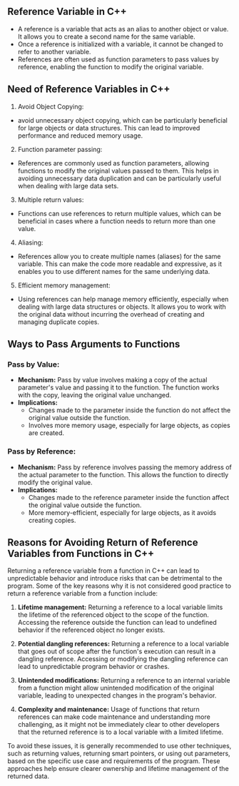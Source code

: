 ## Reference Variable in C++
- A reference is a variable that acts as an alias to another object or value. It allows you to create a second name for the same variable.
- Once a reference is initialized with a variable, it cannot be changed to refer to another variable.
- References are often used as function parameters to pass values by reference, enabling the function to modify the original variable.


## Need of Reference Variables in C++

1. Avoid Object Copying:
  - avoid unnecessary object copying, which can be particularly beneficial for large objects or data structures. This can lead to improved performance and reduced memory usage.

2. Function parameter passing:
  -  References are commonly used as function parameters, allowing functions to modify the original values passed to them. This helps in avoiding unnecessary data duplication and can be particularly useful when dealing with large data sets.

3. Multiple return values:
  - Functions can use references to return multiple values, which can be beneficial in cases where a function needs to return more than one value.

4. Aliasing:
  -  References allow you to create multiple names (aliases) for the same variable. This can make the code more readable and expressive, as it enables you to use different names for the same underlying data.

5. Efficient memory management:
  - Using references can help manage memory efficiently, especially when dealing with large data structures or objects. It allows you to work with the original data without incurring the overhead of creating and managing duplicate copies.

## Ways to Pass Arguments to Functions

### Pass by Value:

- **Mechanism:** Pass by value involves making a copy of the actual parameter's value and passing it to the function. The function works with the copy, leaving the original value unchanged.
- **Implications:**
  - Changes made to the parameter inside the function do not affect the original value outside the function.
  - Involves more memory usage, especially for large objects, as copies are created.


### Pass by Reference:

- **Mechanism:** Pass by reference involves passing the memory address of the actual parameter to the function. This allows the function to directly modify the original value.
- **Implications:**
  - Changes made to the reference parameter inside the function affect the original value outside the function.
  - More memory-efficient, especially for large objects, as it avoids creating copies.

## Reasons for Avoiding Return of Reference Variables from Functions in C++

Returning a reference variable from a function in C++ can lead to unpredictable behavior and introduce risks that can be detrimental to the program. Some of the key reasons why it is not considered good practice to return a reference variable from a function include:

1. **Lifetime management:** Returning a reference to a local variable limits the lifetime of the referenced object to the scope of the function. Accessing the reference outside the function can lead to undefined behavior if the referenced object no longer exists.

2. **Potential dangling references:** Returning a reference to a local variable that goes out of scope after the function's execution can result in a dangling reference. Accessing or modifying the dangling reference can lead to unpredictable program behavior or crashes.

3. **Unintended modifications:** Returning a reference to an internal variable from a function might allow unintended modification of the original variable, leading to unexpected changes in the program's behavior.

4. **Complexity and maintenance:** Usage of functions that return references can make code maintenance and understanding more challenging, as it might not be immediately clear to other developers that the returned reference is to a local variable with a limited lifetime.

To avoid these issues, it is generally recommended to use other techniques, such as returning values, returning smart pointers, or using out parameters, based on the specific use case and requirements of the program. These approaches help ensure clearer ownership and lifetime management of the returned data.





